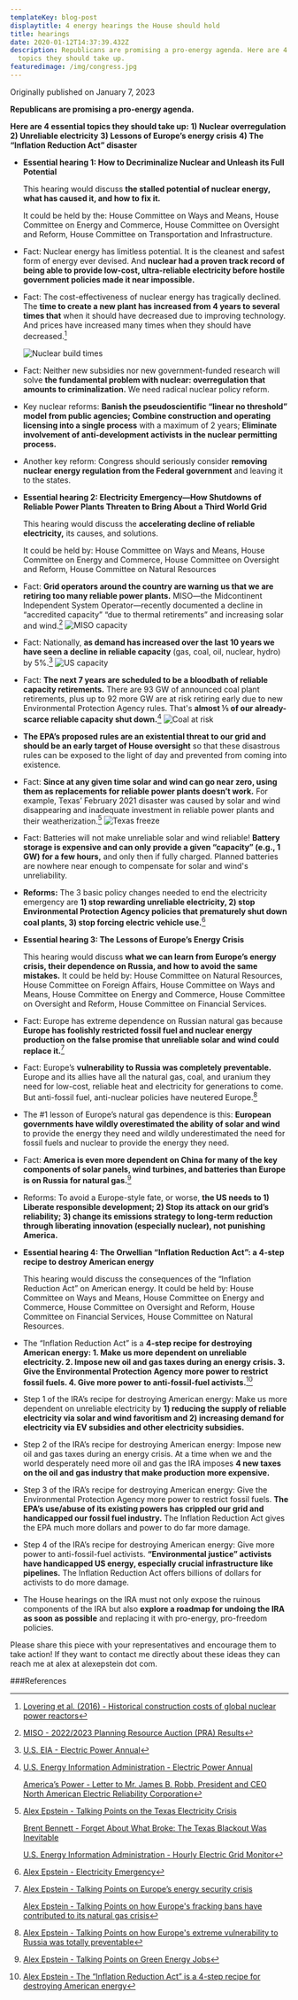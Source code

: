 ```yaml
---
templateKey: blog-post
displaytitle: 4 energy hearings the House should hold
title: hearings
date: 2020-01-12T14:37:39.432Z
description: Republicans are promising a pro-energy agenda. Here are 4 essential
  topics they should take up.
featuredimage: /img/congress.jpg
---
```

Originally published on January 7, 2023

**Republicans are promising a pro-energy agenda.**

**Here are 4 essential topics they should take up:**
**1) Nuclear overregulation**
**2) Unreliable electricity**
**3) Lessons of Europe’s energy crisis**
**4) The “Inflation Reduction Act” disaster**

- **Essential hearing 1: How to Decriminalize Nuclear and Unleash its Full Potential**

    This hearing would discuss **the stalled potential of nuclear energy, what has caused it, and how to fix it.**

    It could be held by the: House Committee on Ways and Means, House Committee on Energy and Commerce, House Committee on Oversight and Reform, House Committee on Transportation and Infrastructure.

- Fact: Nuclear energy has limitless potential. It is the cleanest and safest form of energy ever devised. And **nuclear had a proven track record of being able to provide low-cost, ultra-reliable electricity before hostile government policies made it near impossible.**

- Fact: The cost-effectiveness of nuclear energy has tragically declined. The **time to create a new plant has increased from 4 years to several times that** when it should have decreased due to improving technology. And prices have increased many times when they should have decreased.[^1]

    ![Nuclear build times](/img/nuclear-construction-time.jpg)

- Fact: Neither new subsidies nor new government-funded research will solve **the fundamental problem with nuclear: overregulation that amounts to criminalization.** We need radical nuclear policy reform.

- Key nuclear reforms: **Banish the pseudoscientific “linear no threshold” model from public agencies; Combine construction and operating licensing into a single process** with a maximum of 2 years; **Eliminate involvement of anti-development activists in the nuclear permitting process.**

- Another key reform: Congress should seriously consider **removing nuclear energy regulation from the Federal government** and leaving it to the states.

- **Essential hearing 2: Electricity Emergency—How Shutdowns of Reliable Power Plants Threaten to Bring About a Third World Grid**

    This hearing would discuss the **accelerating decline of reliable electricity,** its causes, and solutions.

    It could be held by: House Committee on Ways and Means, House Committee on Energy and Commerce, House Committee on Oversight and Reform, House Committee on Natural Resources

- Fact: **Grid operators around the country are warning us that we are retiring too many reliable power plants.** MISO—the Midcontinent Independent System Operator—recently documented a decline in “accredited capacity” “due to thermal retirements” and increasing solar and wind.[^2]
    ![MISO capacity](/img/miso01.png)

- Fact: Nationally, **as demand has increased over the last 10 years we have seen a decline in reliable capacity** (gas, coal, oil, nuclear, hydro) by 5%.[^3]
    ![US capacity](/img/us-cap.png)

- Fact: **The next 7 years are scheduled to be a bloodbath of reliable capacity retirements.** There are 93 GW of announced coal plant retirements, plus up to 92 more GW are at risk retiring early due to new Environmental Protection Agency rules. That's **almost ⅕ of our already-scarce reliable capacity shut down.**[^4]
    ![Coal at risk](/img/coal-decimation-v7.png)

- **The EPA’s proposed rules are an existential threat to our grid and should be an early target of House oversight** so that these disastrous rules can be exposed to the light of day and prevented from coming into existence.

- Fact: **Since at any given time solar and wind can go near zero, using them as replacements for reliable power plants doesn’t work.** For example, Texas’ February 2021 disaster was caused by solar and wind disappearing and inadequate investment in reliable power plants and their weatherization.[^5]
    ![Texas freeze](/img/tx-freeze.png)

- Fact: Batteries will not make unreliable solar and wind reliable! **Battery storage is expensive and can only provide a given “capacity” (e.g., 1 GW) for a few hours,** and only then if fully charged. Planned batteries are nowhere near enough to compensate for solar and wind's unreliability.

- **Reforms:** The 3 basic policy changes needed to end the electricity emergency are **1) stop rewarding unreliable electricity, 2) stop Environmental Protection Agency policies that prematurely shut down coal plants, 3) stop forcing electric vehicle use.**[^6]

- **Essential hearing 3: The Lessons of Europe’s Energy Crisis**

    This hearing would discuss **what we can learn from Europe’s energy crisis, their dependence on Russia, and how to avoid the same mistakes.** It could be held by: House Committee on Natural Resources, House Committee on Foreign Affairs, House Committee on Ways and Means, House Committee on Energy and Commerce, House Committee on Oversight and Reform, House Committee on Financial Services.

- Fact: Europe has extreme dependence on Russian natural gas because **Europe has foolishly restricted fossil fuel and nuclear energy production on the false promise that unreliable solar and wind could replace it.**[^7]

- Fact: Europe’s **vulnerability to Russia was completely preventable.** Europe and its allies have all the natural gas, coal, and uranium they need for low-cost, reliable heat and electricity for generations to come. But anti-fossil fuel, anti-nuclear policies have neutered Europe.[^8]

- The #1 lesson of Europe’s natural gas dependence is this: **European governments have wildly overestimated the ability of solar and wind** to provide the energy they need and wildly underestimated the need for fossil fuels and nuclear to provide the energy they need.

- Fact: **America is even more dependent on China for many of the key components of solar panels, wind turbines, and batteries than Europe is on Russia for natural gas.**[^9]

- Reforms: To avoid a Europe-style fate, or worse, **the US needs to 1) Liberate responsible development; 2) Stop its attack on our grid’s reliability; 3) change its emissions strategy to long-term reduction through liberating innovation (especially nuclear), not punishing America.**

- **Essential hearing 4: The Orwellian “Inflation Reduction Act”: a 4-step recipe to destroy American energy**

    This hearing would discuss the consequences of the “Inflation Reduction Act” on American energy. It could be held by: House Committee on Ways and Means, House Committee on Energy and Commerce, House Committee on Oversight and Reform, House Committee on Financial Services, House Committee on Natural Resources.

- The “Inflation Reduction Act” is a **4-step recipe for destroying American energy: 1. Make us more dependent on unreliable electricity. 2. Impose new oil and gas taxes during an energy crisis. 3. Give the Environmental Protection Agency more power to restrict fossil fuels. 4. Give more power to anti-fossil-fuel activists.**[^10]

- Step 1 of the IRA’s recipe for destroying American energy: Make us more dependent on unreliable electricity by **1) reducing the supply of reliable electricity via solar and wind favoritism and 2) increasing demand for electricity via EV subsidies and other electricity subsidies.**

- Step 2 of the IRA’s recipe for destroying American energy: Impose new oil and gas taxes during an energy crisis. At a time when we and the world desperately need more oil and gas the IRA imposes **4 new taxes on the oil and gas industry that make production more expensive.**

- Step 3 of the IRA’s recipe for destroying American energy: Give the Environmental Protection Agency more power to restrict fossil fuels. **The EPA’s use/abuse of its existing powers has crippled our grid and handicapped our fossil fuel industry.** The Inflation Reduction Act gives the EPA much more dollars and power to do far more damage.

- Step 4 of the IRA’s recipe for destroying American energy: Give more power to anti-fossil-fuel activists. **“Environmental justice” activists have handicapped US energy, especially crucial infrastructure like pipelines.** The Inflation Reduction Act offers billions of dollars for activists to do more damage.

- The House hearings on the IRA must not only expose the ruinous components of the IRA but also **explore a roadmap for undoing the IRA as soon as possible** and replacing it with pro-energy, pro-freedom policies.

Please share this piece with your representatives and encourage them to take action! If they want to contact me directly about these ideas they can reach me at alex at alexepstein dot com.


###References

[^1]: [Lovering et al. (2016) - Historical construction costs of global nuclear power reactors](https://www.sciencedirect.com/science/article/pii/S0301421516300106)

[^2]: [MISO - 2022/2023 Planning Resource Auction (PRA) Results](https://cdn.misoenergy.org/2022%20PRA%20Results624053.pdf)

[^3]: [U.S. EIA - Electric Power Annual](https://www.eia.gov/electricity/data.php)

[^4]:
    [U.S. Energy Information Administration - Electric Power Annual](https://www.eia.gov/electricity/annual/)

    [America’s Power - Letter to Mr. James B. Robb, President and CEO North American Electric Reliability Corporation](https://americaspower.org/wp-content/uploads/2022/08/Jim-Robb-Letter-Aug-16-2022-1.pdf)

[^5]:
    [Alex Epstein - Talking Points on the Texas Electricity Crisis](https://energytalkingpoints.com/texas-electricity-crisis/)

    [Brent Bennett - Forget About What Broke: The Texas Blackout Was Inevitable](https://lifepowered.org/forget-about-what-broke-the-texas-blackout-was-inevitable/)

    [U.S. Energy Information Administration - Hourly Electric Grid Monitor](https://www.eia.gov/electricity/gridmonitor/dashboard/electric_overview/balancing_authority/ERCO)

[^6]: [Alex Epstein - Electricity Emergency](https://energytalkingpoints.com/electricity-emergency/)

[^7]:
    [Alex Epstein - Talking Points on Europe’s energy security crisis](https://energytalkingpoints.com/european-energy-security/)

    [Alex Epstein - Talking Points on how Europe's fracking bans have contributed to its natural gas crisis](https://energytalkingpoints.com/european-fracking-bans/)

[^8]: [Alex Epstein - Talking Points on how Europe's extreme vulnerability to Russia was totally preventable](https://energytalkingpoints.com/europe-vulnerability/)

[^9]: [Alex Epstein - Talking Points on Green Energy Jobs](https://energytalkingpoints.com/green-energy-jobs/)

[^10]: [Alex Epstein - The “Inflation Reduction Act” is a 4-step recipe for destroying American energy](https://energytalkingpoints.com/ira-recipe/)